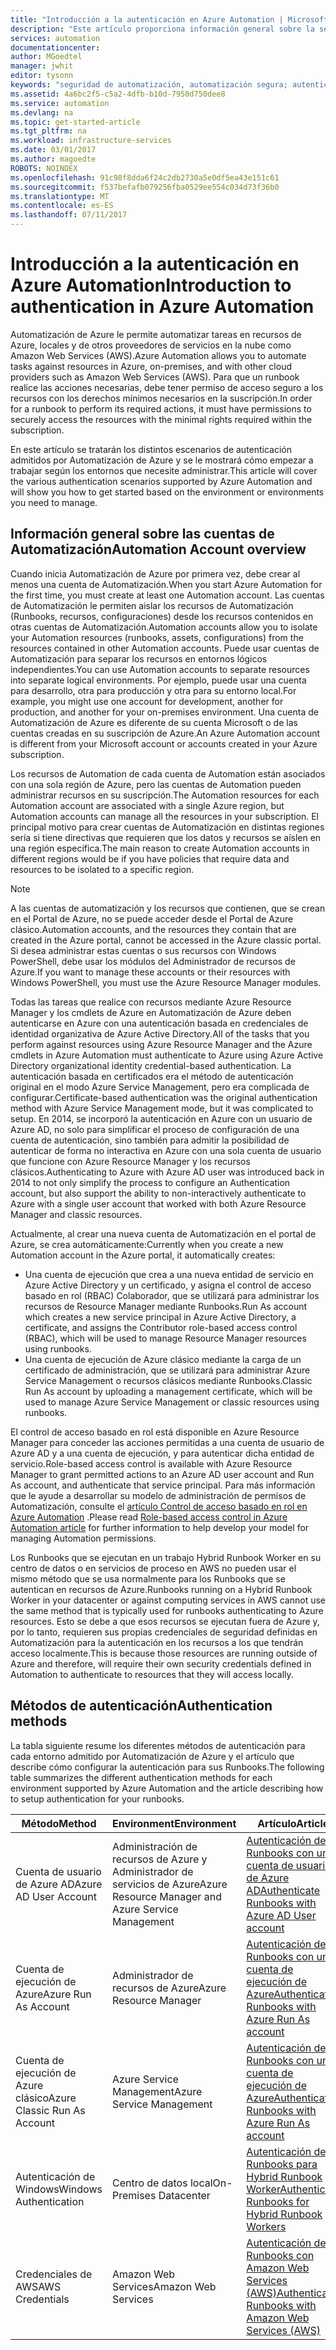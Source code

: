 ```yaml
---
title: "Introducción a la autenticación en Azure Automation | Microsoft Docs"
description: "Este artículo proporciona información general sobre la seguridad de Automation y los diferentes métodos de autenticación disponibles para las cuentas de automatización de Azure Automation."
services: automation
documentationcenter: 
author: MGoedtel
manager: jwhit
editor: tysonn
keywords: "seguridad de automatización, automatización segura; autenticación de automatización"
ms.assetid: 4a6bc2f5-c5a2-4dfb-b10d-7950d750dee8
ms.service: automation
ms.devlang: na
ms.topic: get-started-article
ms.tgt_pltfrm: na
ms.workload: infrastructure-services
ms.date: 03/01/2017
ms.author: magoedte
ROBOTS: NOINDEX
ms.openlocfilehash: 91c98f8dda6f24c2db2730a5e0df5ea43e151c61
ms.sourcegitcommit: f537befafb079256fba0529ee554c034d73f36b0
ms.translationtype: MT
ms.contentlocale: es-ES
ms.lasthandoff: 07/11/2017
---
```

# <a name="introduction-to-authentication-in-azure-automation"></a><span data-ttu-id="bce22-104">Introducción a la autenticación en Azure Automation</span><span class="sxs-lookup"><span data-stu-id="bce22-104">Introduction to authentication in Azure Automation</span></span>  
<span data-ttu-id="bce22-105">Automatización de Azure le permite automatizar tareas en recursos de Azure, locales y de otros proveedores de servicios en la nube como Amazon Web Services (AWS).</span><span class="sxs-lookup"><span data-stu-id="bce22-105">Azure Automation allows you to automate tasks against resources in Azure, on-premises, and with other cloud providers such as Amazon Web Services (AWS).</span></span>  <span data-ttu-id="bce22-106">Para que un runbook realice las acciones necesarias, debe tener permiso de acceso seguro a los recursos con los derechos mínimos necesarios en la suscripción.</span><span class="sxs-lookup"><span data-stu-id="bce22-106">In order for a runbook to perform its required actions, it must have permissions to securely access the resources with the minimal rights required within the subscription.</span></span>

<span data-ttu-id="bce22-107">En este artículo se tratarán los distintos escenarios de autenticación admitidos por Automatización de Azure y se le mostrará cómo empezar a trabajar según los entornos que necesite administrar.</span><span class="sxs-lookup"><span data-stu-id="bce22-107">This article will cover the various authentication scenarios supported by Azure Automation and will show you how to get started based on the environment or environments you need to manage.</span></span>  

## <a name="automation-account-overview"></a><span data-ttu-id="bce22-108">Información general sobre las cuentas de Automatización</span><span class="sxs-lookup"><span data-stu-id="bce22-108">Automation Account overview</span></span>
<span data-ttu-id="bce22-109">Cuando inicia Automatización de Azure por primera vez, debe crear al menos una cuenta de Automatización.</span><span class="sxs-lookup"><span data-stu-id="bce22-109">When you start Azure Automation for the first time, you must create at least one Automation account.</span></span> <span data-ttu-id="bce22-110">Las cuentas de Automatización le permiten aislar los recursos de Automatización (Runbooks, recursos, configuraciones) desde los recursos contenidos en otras cuentas de Automatización.</span><span class="sxs-lookup"><span data-stu-id="bce22-110">Automation accounts allow you to isolate your Automation resources (runbooks, assets, configurations) from the resources contained in other Automation accounts.</span></span> <span data-ttu-id="bce22-111">Puede usar cuentas de Automatización para separar los recursos en entornos lógicos independientes.</span><span class="sxs-lookup"><span data-stu-id="bce22-111">You can use Automation accounts to separate resources into separate logical environments.</span></span> <span data-ttu-id="bce22-112">Por ejemplo, puede usar una cuenta para desarrollo, otra para producción y otra para su entorno local.</span><span class="sxs-lookup"><span data-stu-id="bce22-112">For example, you might use one account for development, another for production, and another for your on-premises environment.</span></span>  <span data-ttu-id="bce22-113">Una cuenta de Automatización de Azure es diferente de su cuenta Microsoft o de las cuentas creadas en su suscripción de Azure.</span><span class="sxs-lookup"><span data-stu-id="bce22-113">An Azure Automation account is different from your Microsoft account or accounts created in your Azure subscription.</span></span>

<span data-ttu-id="bce22-114">Los recursos de Automation de cada cuenta de Automation están asociados con una sola región de Azure, pero las cuentas de Automation pueden administrar recursos en su suscripción.</span><span class="sxs-lookup"><span data-stu-id="bce22-114">The Automation resources for each Automation account are associated with a single Azure region, but Automation accounts can manage all the resources in your subscription.</span></span> <span data-ttu-id="bce22-115">El principal motivo para crear cuentas de Automatización en distintas regiones sería si tiene directivas que requieren que los datos y recursos se aíslen en una región específica.</span><span class="sxs-lookup"><span data-stu-id="bce22-115">The main reason to create Automation accounts in different regions would be if you have policies that require data and resources to be isolated to a specific region.</span></span>

> [!NOTE]
> <span data-ttu-id="bce22-116">A las cuentas de automatización y los recursos que contienen, que se crean en el Portal de Azure, no se puede acceder desde el Portal de Azure clásico.</span><span class="sxs-lookup"><span data-stu-id="bce22-116">Automation accounts, and the resources they contain that are created in the Azure portal, cannot be accessed in the Azure classic portal.</span></span> <span data-ttu-id="bce22-117">Si desea administrar estas cuentas o sus recursos con Windows PowerShell, debe usar los módulos del Administrador de recursos de Azure.</span><span class="sxs-lookup"><span data-stu-id="bce22-117">If you want to manage these accounts or their resources with Windows PowerShell, you must use the Azure Resource Manager modules.</span></span>
>

<span data-ttu-id="bce22-118">Todas las tareas que realice con recursos mediante Azure Resource Manager y los cmdlets de Azure en Automatización de Azure deben autenticarse en Azure con una autenticación basada en credenciales de identidad organizativa de Azure Active Directory.</span><span class="sxs-lookup"><span data-stu-id="bce22-118">All of the tasks that you perform against resources using Azure Resource Manager and the Azure cmdlets in Azure Automation must authenticate to Azure using Azure Active Directory organizational identity credential-based authentication.</span></span>  <span data-ttu-id="bce22-119">La autenticación basada en certificados era el método de autenticación original en el modo Azure Service Management, pero era complicada de configurar.</span><span class="sxs-lookup"><span data-stu-id="bce22-119">Certificate-based  authentication was the original authentication method with Azure Service Management mode, but it was complicated to setup.</span></span>  <span data-ttu-id="bce22-120">En 2014, se incorporó la autenticación en Azure con un usuario de Azure AD, no solo para simplificar el proceso de configuración de una cuenta de autenticación, sino también para admitir la posibilidad de autenticar de forma no interactiva en Azure con una sola cuenta de usuario que funcione con Azure Resource Manager y los recursos clásicos.</span><span class="sxs-lookup"><span data-stu-id="bce22-120">Authenticating to Azure with Azure AD user was introduced back in 2014 to not only simplify the process to configure an Authentication account, but also support the ability to non-interactively authenticate to Azure with a single user account that worked with both Azure Resource Manager and classic resources.</span></span>   

<span data-ttu-id="bce22-121">Actualmente, al crear una nueva cuenta de Automatización en el portal de Azure, se crea automáticamente:</span><span class="sxs-lookup"><span data-stu-id="bce22-121">Currently when you create a new Automation account in the Azure portal, it automatically creates:</span></span>

* <span data-ttu-id="bce22-122">Una cuenta de ejecución que crea a una nueva entidad de servicio en Azure Active Directory y un certificado, y asigna el control de acceso basado en rol (RBAC) Colaborador, que se utilizará para administrar los recursos de Resource Manager mediante Runbooks.</span><span class="sxs-lookup"><span data-stu-id="bce22-122">Run As account which creates a new service principal in Azure Active Directory, a certificate, and assigns the Contributor role-based access control (RBAC), which will be used to manage Resource Manager resources using runbooks.</span></span>
* <span data-ttu-id="bce22-123">Una cuenta de ejecución de Azure clásico mediante la carga de un certificado de administración, que se utilizará para administrar Azure Service Management o recursos clásicos mediante Runbooks.</span><span class="sxs-lookup"><span data-stu-id="bce22-123">Classic Run As account by uploading a management certificate, which will be used to manage Azure Service Management or classic resources using runbooks.</span></span>  

<span data-ttu-id="bce22-124">El control de acceso basado en rol está disponible en Azure Resource Manager para conceder las acciones permitidas a una cuenta de usuario de Azure AD y a una cuenta de ejecución, y para autenticar dicha entidad de servicio.</span><span class="sxs-lookup"><span data-stu-id="bce22-124">Role-based access control is available with Azure Resource Manager to grant permitted actions to an Azure AD user account and Run As account, and authenticate that service principal.</span></span>  <span data-ttu-id="bce22-125">Para más información que le ayude a desarrollar su modelo de administración de permisos de Automatización, consulte el [artículo Control de acceso basado en rol en Azure Automation](automation-role-based-access-control.md) .</span><span class="sxs-lookup"><span data-stu-id="bce22-125">Please read [Role-based access control in Azure Automation article](automation-role-based-access-control.md) for further information to help develop your model for managing Automation permissions.</span></span>  

<span data-ttu-id="bce22-126">Los Runbooks que se ejecutan en un trabajo Hybrid Runbook Worker en su centro de datos o en servicios de proceso en AWS no pueden usar el mismo método que se usa normalmente para los Runbooks que se autentican en recursos de Azure.</span><span class="sxs-lookup"><span data-stu-id="bce22-126">Runbooks running on a Hybrid Runbook Worker in your datacenter or against computing services in AWS cannot use the same method that is typically used for runbooks authenticating to Azure resources.</span></span>  <span data-ttu-id="bce22-127">Esto se debe a que esos recursos se ejecutan fuera de Azure y, por lo tanto, requieren sus propias credenciales de seguridad definidas en Automatización para la autenticación en los recursos a los que tendrán acceso localmente.</span><span class="sxs-lookup"><span data-stu-id="bce22-127">This is because those resources are running outside of Azure and therefore, will require their own security credentials defined in Automation to authenticate to resources that they will access locally.</span></span>  

## <a name="authentication-methods"></a><span data-ttu-id="bce22-128">Métodos de autenticación</span><span class="sxs-lookup"><span data-stu-id="bce22-128">Authentication methods</span></span>
<span data-ttu-id="bce22-129">La tabla siguiente resume los diferentes métodos de autenticación para cada entorno admitido por Automatización de Azure y el artículo que describe cómo configurar la autenticación para sus Runbooks.</span><span class="sxs-lookup"><span data-stu-id="bce22-129">The following table summarizes the different authentication methods for each environment supported by Azure Automation and the article describing how to setup authentication for your runbooks.</span></span>

| <span data-ttu-id="bce22-130">Método</span><span class="sxs-lookup"><span data-stu-id="bce22-130">Method</span></span> | <span data-ttu-id="bce22-131">Environment</span><span class="sxs-lookup"><span data-stu-id="bce22-131">Environment</span></span> | <span data-ttu-id="bce22-132">Artículo</span><span class="sxs-lookup"><span data-stu-id="bce22-132">Article</span></span> |
| --- | --- | --- |
| <span data-ttu-id="bce22-133">Cuenta de usuario de Azure AD</span><span class="sxs-lookup"><span data-stu-id="bce22-133">Azure AD User Account</span></span> |<span data-ttu-id="bce22-134">Administración de recursos de Azure y Administrador de servicios de Azure</span><span class="sxs-lookup"><span data-stu-id="bce22-134">Azure Resource Manager and Azure Service Management</span></span> |[<span data-ttu-id="bce22-135">Autenticación de Runbooks con una cuenta de usuario de Azure AD</span><span class="sxs-lookup"><span data-stu-id="bce22-135">Authenticate Runbooks with Azure AD User account</span></span>](automation-create-aduser-account.md) |
| <span data-ttu-id="bce22-136">Cuenta de ejecución de Azure</span><span class="sxs-lookup"><span data-stu-id="bce22-136">Azure Run As Account</span></span> |<span data-ttu-id="bce22-137">Administrador de recursos de Azure</span><span class="sxs-lookup"><span data-stu-id="bce22-137">Azure Resource Manager</span></span> |[<span data-ttu-id="bce22-138">Autenticación de Runbooks con una cuenta de ejecución de Azure</span><span class="sxs-lookup"><span data-stu-id="bce22-138">Authenticate Runbooks with Azure Run As account</span></span>](automation-sec-configure-azure-runas-account.md) |
| <span data-ttu-id="bce22-139">Cuenta de ejecución de Azure clásico</span><span class="sxs-lookup"><span data-stu-id="bce22-139">Azure Classic Run As Account</span></span> |<span data-ttu-id="bce22-140">Azure Service Management</span><span class="sxs-lookup"><span data-stu-id="bce22-140">Azure Service Management</span></span> |[<span data-ttu-id="bce22-141">Autenticación de Runbooks con una cuenta de ejecución de Azure</span><span class="sxs-lookup"><span data-stu-id="bce22-141">Authenticate Runbooks with Azure Run As account</span></span>](automation-sec-configure-azure-runas-account.md) |
| <span data-ttu-id="bce22-142">Autenticación de Windows</span><span class="sxs-lookup"><span data-stu-id="bce22-142">Windows Authentication</span></span> |<span data-ttu-id="bce22-143">Centro de datos local</span><span class="sxs-lookup"><span data-stu-id="bce22-143">On-Premises Datacenter</span></span> |[<span data-ttu-id="bce22-144">Autenticación de Runbooks para Hybrid Runbook Worker</span><span class="sxs-lookup"><span data-stu-id="bce22-144">Authenticate Runbooks for Hybrid Runbook Workers</span></span>](automation-hybrid-runbook-worker.md) |
| <span data-ttu-id="bce22-145">Credenciales de AWS</span><span class="sxs-lookup"><span data-stu-id="bce22-145">AWS Credentials</span></span> |<span data-ttu-id="bce22-146">Amazon Web Services</span><span class="sxs-lookup"><span data-stu-id="bce22-146">Amazon Web Services</span></span> |[<span data-ttu-id="bce22-147">Autenticación de Runbooks con Amazon Web Services (AWS)</span><span class="sxs-lookup"><span data-stu-id="bce22-147">Authenticate Runbooks with Amazon Web Services (AWS)</span></span>](automation-config-aws-account.md) |
